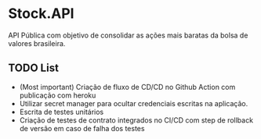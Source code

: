 # Stock.API
API Pública com objetivo de consolidar as ações mais baratas da bolsa de valores brasileira.


## TODO List
- (Most important) Criação de fluxo de CD/CD no Github Action com publicação com heroku
- Utilizar secret manager para ocultar credenciais escritas na aplicação.
- Escrita de testes unitários
- Criação de testes de contrato integrados no CI/CD com step de rollback de versão em caso de falha dos testes
